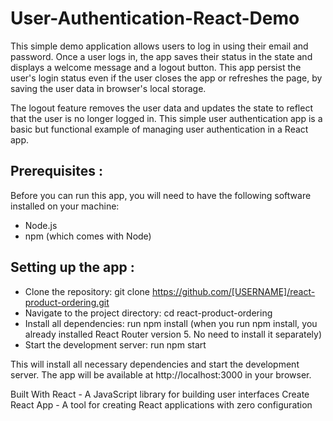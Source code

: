 # User-Authentication-React-Demo


This simple demo application allows users to log in using their email and password. Once a user logs in, the app saves their status in the state and displays a welcome message and a logout button. This app persist the user's login status even if the user closes the app or refreshes the page, by saving the user data in browser's local storage. 

The logout feature removes the user data and updates the state to reflect that the user is no longer logged in. This simple user authentication app is a basic but functional example of managing user authentication in a React app.


## Prerequisites :

Before you can run this app, you will need to have the following software installed on your machine:

- Node.js
- npm (which comes with Node)




## Setting up the app :

- Clone the repository: git clone https://github.com/[USERNAME]/react-product-ordering.git
- Navigate to the project directory: cd react-product-ordering
- Install all dependencies: run npm install (when you run npm install, you already installed React Router version 5. No need to install it separately)
- Start the development server: run npm start


This will install all necessary dependencies and start the development server. The app will be available at http://localhost:3000 in your browser.


Built With
React - A JavaScript library for building user interfaces
Create React App - A tool for creating React applications with zero configuration
